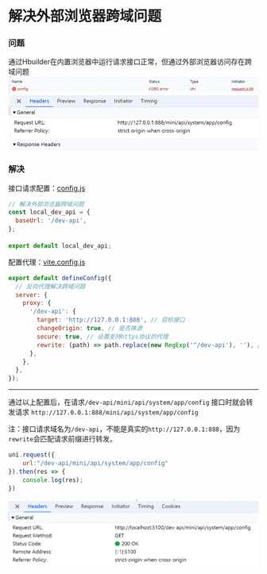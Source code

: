 # 解决外部浏览器跨域问题

### 问题

通过Hbuilder在内置浏览器中运行请求接口正常，但通过外部浏览器访问存在跨域问题
![](images/2024-12-07-P3PtgT.png)
![](images/2024-12-07-7AIUy0.png)

### 解决

接口请求配置：[config.js](../../src/config.js)

```js
// 解决外部浏览器跨域问题
const local_dev_api = {
  baseUrl: '/dev-api',
};

export default local_dev_api;
```

配置代理：[vite.config.js](../../vite.config.js)

```js
export default defineConfig({
  // 反向代理解决跨域问题
  server: {
    proxy: {
      '/dev-api': {
        target: 'http://127.0.0.1:888', // 目标接口
        changeOrigin: true, // 是否换源
        secure: true, // 设置支持https协议的代理
        rewrite: (path) => path.replace(new RegExp('^/dev-api'), ''), // 匹配接口进行转发
      },
    },
  },
});
```

---

通过以上配置后，在请求`/dev-api/mini/api/system/app/config` 接口时就会转发请求 `http://127.0.0.1:888/mini/api/system/app/config`

注：接口请求域名为`/dev-api`，不能是真实的`http://127.0.0.1:888`，因为`rewrite`会匹配请求前缀进行转发。

```js
uni.request({ 
    url:"/dev-api/mini/api/system/app/config"
}).then(res => {
	console.log(res);
})
```

![](images/2024-12-07-gjnNKb.png)

